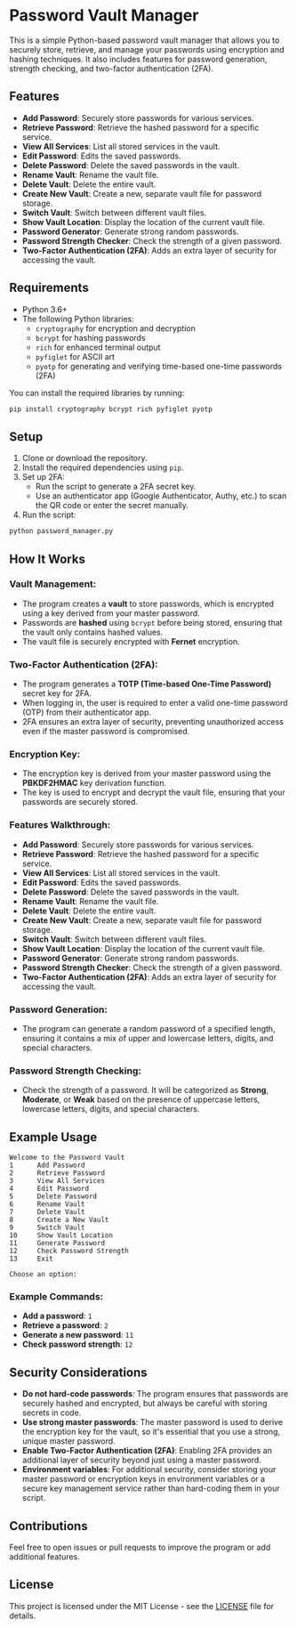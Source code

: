 # Password Vault Manager

This is a simple Python-based password vault manager that allows you to securely store, retrieve, and manage your passwords using encryption and hashing techniques. It also includes features for password generation, strength checking, and two-factor authentication (2FA).

## Features

- **Add Password**: Securely store passwords for various services.
- **Retrieve Password**: Retrieve the hashed password for a specific service.
- **View All Services**: List all stored services in the vault.
- **Edit Password**: Edits the saved passwords.
- **Delete Password**: Delete the saved passwords in the vault.
- **Rename Vault**: Rename the vault file.
- **Delete Vault**: Delete the entire vault.
- **Create New Vault**: Create a new, separate vault file for password storage.
- **Switch Vault**: Switch between different vault files.
- **Show Vault Location**: Display the location of the current vault file.
- **Password Generator**: Generate strong random passwords.
- **Password Strength Checker**: Check the strength of a given password.
- **Two-Factor Authentication (2FA)**: Adds an extra layer of security for accessing the vault.

## Requirements

- Python 3.6+
- The following Python libraries:
  - `cryptography` for encryption and decryption
  - `bcrypt` for hashing passwords
  - `rich` for enhanced terminal output
  - `pyfiglet` for ASCII art
  - `pyotp` for generating and verifying time-based one-time passwords (2FA)

You can install the required libraries by running:

```bash
pip install cryptography bcrypt rich pyfiglet pyotp
```

## Setup

1. Clone or download the repository.
2. Install the required dependencies using `pip`.
3. Set up 2FA:
   - Run the script to generate a 2FA secret key.
   - Use an authenticator app (Google Authenticator, Authy, etc.) to scan the QR code or enter the secret manually.
4. Run the script:

```bash
python password_manager.py
```

## How It Works

### Vault Management:

- The program creates a **vault** to store passwords, which is encrypted using a key derived from your master password.
- Passwords are **hashed** using `bcrypt` before being stored, ensuring that the vault only contains hashed values.
- The vault file is securely encrypted with **Fernet** encryption.

### Two-Factor Authentication (2FA):

- The program generates a **TOTP (Time-based One-Time Password)** secret key for 2FA.
- When logging in, the user is required to enter a valid one-time password (OTP) from their authenticator app.
- 2FA ensures an extra layer of security, preventing unauthorized access even if the master password is compromised.

### Encryption Key:

- The encryption key is derived from your master password using the **PBKDF2HMAC** key derivation function.
- The key is used to encrypt and decrypt the vault file, ensuring that your passwords are securely stored.

### Features Walkthrough:

- **Add Password**: Securely store passwords for various services.
- **Retrieve Password**: Retrieve the hashed password for a specific service.
- **View All Services**: List all stored services in the vault.
- **Edit Password**: Edits the saved passwords.
- **Delete Password**: Delete the saved passwords in the vault.
- **Rename Vault**: Rename the vault file.
- **Delete Vault**: Delete the entire vault.
- **Create New Vault**: Create a new, separate vault file for password storage.
- **Switch Vault**: Switch between different vault files.
- **Show Vault Location**: Display the location of the current vault file.
- **Password Generator**: Generate strong random passwords.
- **Password Strength Checker**: Check the strength of a given password.
- **Two-Factor Authentication (2FA)**: Adds an extra layer of security for accessing the vault.

### Password Generation:

- The program can generate a random password of a specified length, ensuring it contains a mix of upper and lowercase letters, digits, and special characters.

### Password Strength Checking:

- Check the strength of a password. It will be categorized as **Strong**, **Moderate**, or **Weak** based on the presence of uppercase letters, lowercase letters, digits, and special characters.

## Example Usage

```plaintext
Welcome to the Password Vault
1      Add Password            
2      Retrieve Password       
3      View All Services       
4      Edit Password           
5      Delete Password         
6      Rename Vault            
7      Delete Vault            
8      Create a New Vault        
9      Switch Vault            
10     Show Vault Location     
11     Generate Password       
12     Check Password Strength
13     Exit                    

Choose an option:
```

### Example Commands:

- **Add a password**: `1`
- **Retrieve a password**: `2`
- **Generate a new password**: `11`
- **Check password strength**: `12`

## Security Considerations

- **Do not hard-code passwords**: The program ensures that passwords are securely hashed and encrypted, but always be careful with storing secrets in code.
- **Use strong master passwords**: The master password is used to derive the encryption key for the vault, so it's essential that you use a strong, unique master password.
- **Enable Two-Factor Authentication (2FA)**: Enabling 2FA provides an additional layer of security beyond just using a master password.
- **Environment variables**: For additional security, consider storing your master password or encryption keys in environment variables or a secure key management service rather than hard-coding them in your script.

## Contributions

Feel free to open issues or pull requests to improve the program or add additional features.

## License

This project is licensed under the MIT License - see the [LICENSE](LICENSE) file for details.



